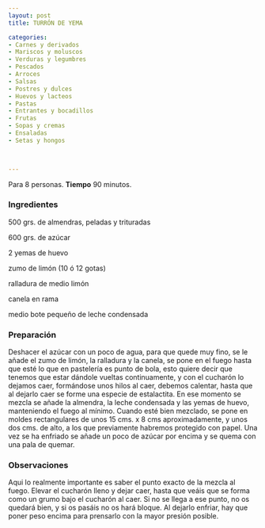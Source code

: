 ```yaml
---
layout: post
title: TURRÓN DE YEMA

categories:
- Carnes y derivados
- Mariscos y moluscos
- Verduras y legumbres
- Pescados
- Arroces
- Salsas
- Postres y dulces
- Huevos y lacteos
- Pastas
- Entrantes y bocadillos
- Frutas
- Sopas y cremas
- Ensaladas
- Setas y hongos
 


---
```


Para 8 personas.
<b>Tiempo</b> 90 minutos.

<h3>Ingredientes</h3>

500 grs. de almendras, peladas y trituradas

600 grs. de azúcar

2 yemas de huevo

zumo de limón (10 ó 12 gotas)

ralladura de medio limón

canela en rama

medio bote pequeño de leche condensada

<h3>Preparación</h3>

Deshacer el azúcar con un poco de agua, para que quede muy fino, se le añade el zumo de limón, la ralladura y la canela, se pone en el fuego hasta que esté lo que en pastelería es punto de bola, esto quiere decir que tenemos que estar dándole vueltas continuamente, y con el cucharón lo dejamos caer, formándose unos hilos al caer, debemos calentar, hasta que al dejarlo caer se forme una especie de estalactita. En ese momento se mezcla se añade la almendra, la leche condensada y las yemas de huevo, manteniendo el fuego al mínimo. Cuando esté bien mezclado, se pone en moldes rectangulares de unos 15 cms. x 8 cms aproximadamente, y unos dos cms. de alto, a los que previamente habremos protegido con papel. Una vez se ha enfriado se añade un poco de azúcar por encima y se quema con una pala de quemar.

<h3>Observaciones</h3>

Aqui lo realmente importante es saber el punto exacto de la mezcla al fuego. Elevar el cucharón lleno y dejar caer, hasta que veáis que se forma como un grumo bajo el cucharón al caer. Si no se llega a ese punto, no os quedará bien, y si os pasáis no os hará bloque. Al dejarlo enfriar, hay que poner peso encima para prensarlo con la mayor presión posible.


